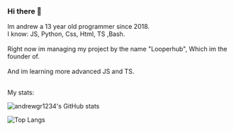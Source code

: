 ### Hi there 👋

Im andrew a 13 year old programmer since 2018. <br>
I know: JS, Python, Css, Html, TS ,Bash.<br>
<br>
Right now im managing my project by the name "Looperhub", Which im the founder of.<br>
<br>
And im learning more advanced JS and TS.

<br>
My stats:

![andrewgr1234's GitHub stats](https://github-readme-stats.vercel.app/api?username=andrewgr1234&count_private=true&show_icons=true&theme=tokyonight)

![Top Langs](https://github-readme-stats.vercel.app/api/top-langs/?username=andrewgr1234&layout=compact)